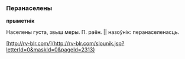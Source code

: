 ### Перанаселены
**прыметнік**

Населены густа, звыш меры. П. раён. || назоўнік: перанаселенасць.

<a rel="author">[http://rv-blr.com/](http://rv-blr.com/slounik.jsp?letterId=0&maskId=0&pageId=2313)</a>
